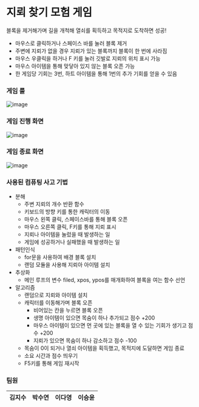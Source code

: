 # 지뢰 찾기 모험 게임
블록을 제거해가며 길을 개척해 열쇠를 획득하고 목적지로 도착하면 성공!

- 마우스로 클릭하거나 스페이스 바를 눌러 블록 제거
- 주변에 지뢰가 없을 경우 지뢰가 있는 블록까지 블록이 한 번에 사라짐
- 마우스 우클릭을 하거나 F 키를 눌러 깃발로 지뢰의 위치 표시 가능
- 마우스 아이템을 통해 맞닿아 있지 않는 블록 오픈 가능
- 한 게임당 기회는 3번, 하트 아이템을 통해 1번의 추가 기회를 얻을 수 있음
  
### 게임 룰
![image](https://github.com/user-attachments/assets/cfc57b51-cfe0-41a9-85da-4995941251db)

### 게임 진행 화면
![image](https://github.com/user-attachments/assets/2e0f4276-712a-4728-94fc-142f0bd6f36c)

### 게임 종료 화면
![image](https://github.com/user-attachments/assets/98ec76ed-ae66-45fb-94ea-83f6fa2c9ccc)

### 사용된 컴퓨팅 사고 기법
- 분해
  - 주변 지뢰의 개수 반환 함수
  - 키보드의 방향 키를 통한 캐릭터의 이동
  - 마우스 왼쪽 클릭, 스페이스바를 통해 블록 오픈
  - 마우스 오른쪽 클릭, F키를 통해 지뢰 표시
  - 지뢰나 아이템을 눌렀을 때 발생하는 일
  - 게임에 성공하거나 실패했을 때 발생하는 일
- 패턴인식
  - for문을 사용하여 배경 블록 설치
  - 랜덤 모듈을 사용해 지뢰아 아이템 설치
- 추상화
  - 메인 루프의 변수 filed, xpos, ypos를 매개화하여 블록을 여는 함수 선언
- 알고리즘
  - 랜덤으로 지뢰와 아이템 설치
  - 캐릭터를 이동해가며 블록 오픈
    - 비어있는 칸을 누르면 블록 오픈
    - 생명 아이템이 있으면 목숨이 하나 추가되고 점수 +200
    - 마우스 아이템이 있으면 먼 곳에 있는 블록을 열 수 있는 기회가 생기고 점수 +200
    - 지뢰가 있으면 목숨이 하나 감소하고 점수 -100
  - 목숨이 0이 되거나 열쇠 아이템을 획득했고, 목적지에 도달하면 게임 종료
  - 소요 시간과 점수 띄우기
  - F5키를 통해 게임 재시작

### 팀원
|김지수|박수연|이다영|이승윤|
|------|------|------|------|
